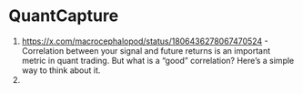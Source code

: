 # QuantCapture

1. https://x.com/macrocephalopod/status/1806436278067470524 - Correlation between your signal and future returns is an important metric in quant trading. But what is a “good” correlation? Here’s a simple way to think about it.
2. 
